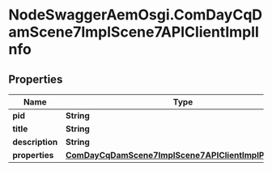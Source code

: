 # NodeSwaggerAemOsgi.ComDayCqDamScene7ImplScene7APIClientImplInfo

## Properties

Name | Type | Description | Notes
------------ | ------------- | ------------- | -------------
**pid** | **String** |  | [optional] 
**title** | **String** |  | [optional] 
**description** | **String** |  | [optional] 
**properties** | [**ComDayCqDamScene7ImplScene7APIClientImplProperties**](ComDayCqDamScene7ImplScene7APIClientImplProperties.md) |  | [optional] 



